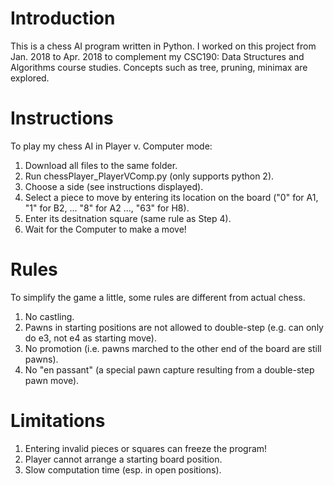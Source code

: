 # Introduction
This is a chess AI program written in Python. I worked on this project from Jan. 2018 to Apr. 2018 to complement my CSC190: Data Structures and Algorithms course studies. Concepts such as tree, pruning, minimax are explored. 

# Instructions
To play my chess AI in Player v. Computer mode:
  1. Download all files to the same folder. 
  2. Run chessPlayer_PlayerVComp.py (only supports python 2).
  3. Choose a side (see instructions displayed). 
  4. Select a piece to move by entering its location on the board ("0" for A1, "1" for B2, ... "8" for A2 ..., "63" for H8). 
  5. Enter its desitnation square (same rule as Step 4). 
  6. Wait for the Computer to make a move!

# Rules
To simplify the game a little, some rules are different from actual chess. 
  1. No castling. 
  2. Pawns in starting positions are not allowed to double-step (e.g. can only do e3, not e4 as starting move). 
  3. No promotion (i.e. pawns marched to the other end of the board are still pawns).
  4. No "en passant" (a special pawn capture resulting from a double-step pawn move).
  
# Limitations
  1. Entering invalid pieces or squares can freeze the program!
  2. Player cannot arrange a starting board position. 
  3. Slow computation time (esp. in open positions). 


